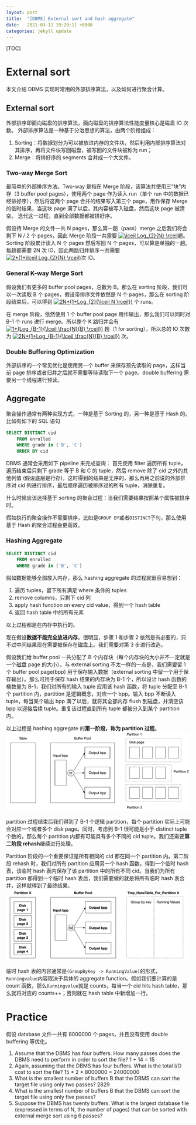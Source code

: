 ```yaml
---
layout: post
title:  "[DBMS] External sort and hash aggregate"
date:   2021-03-11 19:20:11 +0800
categories: jekyll update
---
```

[TOC]
# External sort 

本文介绍 DBMS 实现时常用的外部排序算法，以及如何进行聚合计算。

## External sort
外部排序即面向磁盘的排序算法，面向磁盘的排序算法性能度量核心是磁盘 IO 次数。
外部排序算法是一种基于分治思想的算法，由两个阶段组成：
1. Sorting：将数据划分为可以被放进内存的文件块，然后利用内部排序算法对其排序，再将文件块写回磁盘，被写回的文件块被称为 run；
2. Merge：将排好序的 segments 合并成一个大文件。

### Two-way Merge Sort
最简单的外部排序方法。Two-way 是指在 Merge 阶段，该算法共使用三“块”内存（3 buffer pool pages），使用两个 page 作为读入 run（单个 run 中的数据已经排好序），然后将这两个 page 合并的结果写入第三个 page，用作保存 Merge 的临时结果，当这块 page 满了以后，其内容被写入磁盘，然后这块 page 被清空。
迭代这一过程，直到全部数据都被排好序。

假设待 Merge 的文件一共 N pages，那么第一趟（pass）merge 之后我们将会剩下 N / 2 个 pages，因此 Merge 阶段一共需要 <a href="https://www.codecogs.com/eqnedit.php?latex=\dpi{100}&space;\lceil&space;Log_{2}{N}&space;\rceil" target="_blank"><img src="https://latex.codecogs.com/png.latex?\dpi{100}&space;\lceil&space;Log_{2}{N}&space;\rceil" title="\lceil Log_{2}{N} \rceil" /></a>趟。Sorting 阶段累计读入 N 个 pages 然后写回 N 个 pages，可以算是单独的一趟。每趟都需要 2N 次 IO，因此两路归并排序一共需要<a href="https://www.codecogs.com/eqnedit.php?latex=\dpi{100}&space;2*(1&plus;\lceil&space;Log_{2}{N}&space;\rceil)" target="_blank"><img src="https://latex.codecogs.com/png.latex?\dpi{100}&space;2*(1&plus;\lceil&space;Log_{2}{N}&space;\rceil)" title="2*(1+\lceil Log_{2}{N} \rceil)" /></a>次 IO。

### General K-way Merge Sort
假设我们有更多的 buffer pool pages，总数为 B。那么在 sorting 阶段，我们可以一次读取 B 个 pages，假设带排序文件依然是 N 个 pages，那么在 sorting 阶段结束后，可以得到 <a href="https://www.codecogs.com/eqnedit.php?latex=\dpi{100}&space;2N*(1&plus;Log_{2}{\lceil&space;N&space;\rceil})" target="_blank"><img src="https://latex.codecogs.com/png.latex?\dpi{100}&space;2N*(1&plus;Log_{2}{\lceil&space;N&space;\rceil})" title="2N*(1+Log_{2}{\lceil N \rceil})" /></a> 个 runs。

在 merge 阶段，依然使用 1 个 buffer pool page 用作输出，那么我们可以同时对 B-1 个 runs 进行 merge。所以整个 K 路归并会有 <a href="https://www.codecogs.com/eqnedit.php?latex=\dpi{100}&space;1&plus;(Log_{B-1}{\lceil&space;\frac{N}{B}&space;\rceil})" target="_blank"><img src="https://latex.codecogs.com/png.latex?\dpi{100}&space;1&plus;(Log_{B-1}{\lceil&space;\frac{N}{B}&space;\rceil})" title="1+(Log_{B-1}{\lceil \frac{N}{B} \rceil})" /></a> 趟（1 for sorting），所以总的 IO 次数为 <a href="https://www.codecogs.com/eqnedit.php?latex=2N*(1&plus;Log_{B-1}{\lceil&space;\frac{N}{B}&space;\rceil})" target="_blank"><img src="https://latex.codecogs.com/gif.latex?2N*(1&plus;Log_{B-1}{\lceil&space;\frac{N}{B}&space;\rceil})" title="2N*(1+Log_{B-1}{\lceil \frac{N}{B} \rceil})" /></a> 次。

### Double Buffering Optimization
外部排序的一个常见优化是使用另一个 buffer 来保存预先读取的 page，这样当前 page 排序或者归并之后就不需要等待读取下一个 page。double buffering 需要另一个线程进行预读。

## Aggregate
聚合操作通常有两种实现方式，一种是基于 Sorting 的，另一种是基于 Hash 的。
比如有如下的 SQL 语句
```SQL
SELECT DISTINCT cid
    FROM enrolled
    WHERE grade in ('B', 'C')
    ORDER BY cid
```
DBMS 通常会采用如下 pipeline 来完成查询：
首先使用 filter 遍历所有 tuple，遍历结束后只剩下 grade 等于 B 和 C 的 tuple，然后 remove 除了 cid 之外的其他列值 (假设底层是行存)，这时得到的结果是无序的，那么再用之前说的外部排序对 cid 列进行排序，最后顺序遍历被排序过的所有 tuple，消除重复。

什么时候应该选择基于 sorting 的聚合过程：当我们需要结果按照某个属性被排序时。

假如执行的聚合操作不需要排序，比如是`GROUP BY`或者`DISTINCT`子句，那么使用基于 Hash 的聚合过程会更高效。

### Hashing Aggregate
```sql
SELECT DISTINCT cid
    FROM enrolled
    WHERE grade in ('B', 'C')
```
假如数据能够全部放入内存，那么 hashing aggregate 的过程就很容易想到：
1. 遍历 tuples，留下所有满足 where 条件的 tuples
2. remove columns，只剩下 cid 列
3. apply hash function on every cid value，得到一个 hash table
4. 返回 hash table 中的所有元素

以上过程都是在内存中执行的。

现在假设**数据不能完全放进内存**。很明显，步骤 1 和步骤 2 依然是有必要的，只不过中间结果现在需要被保存在磁盘上。我们需要对第 3 步进行改造。

假设我们给 buffer pool 一共分配了 B 个内存块（每个内存块的大小并不一定就是一个磁盘 page 的大小）。与 external sorting 不太一样的一点是，我们需要留 1 个 buffer pool page(bpp) 用于保存输入数据（external sorting 中留一个用于保存输出）。那么可用于保存 hash 结果的内存块为 B-1 个，所以设计 hash 函数的桶数量为 B-1，我们对所有的输入 tuple 应用该 hash 函数，将 tuple 分配至 B-1 个 partition 内，partition 是逻辑概念，对应一个 bpp。输入 bpp 不断读入 tuple，每当某个输出 bpp 满了以后，就将其全部内存 flush 到磁盘，并清空该 bpp 以迎接后续 tuple。重复该过程直到所有 tuple 都被分入到某个 partition 内。

以上过程是 hashing aggregate 的**第一阶段，称为 partition 过程**。
![picture 1](../../images/75e15e31dd37c40d5b728c17864711fa5dcc9373fad35333b5fbee26b5ae8761.png)  


partition 过程结束后我们得到了 B-1 个逻辑 partition，每个 partition 实际上可能会对应一个或者多个 disk page。同时，考虑到 B-1 很可能是小于 distinct tuple 个数的，那么每个 partition 内都有可能具有多个不同的 cid tuple。我们还需要**第二阶段 rehash**继续进行处理。

Partition 阶段的一个重要保证是所有相同的 cid 都在同一个 partition 内。第二阶段 rehash 时，我们对所有 partition 应用另一个 hash 函数，得到一个临时 hash 表，该临时 hash 表内保存了该 partition 中的所有不同 cid。当我们为所有 partition 都得到一个临时 hash 表后，我们需要做的就是将所有临时 hash 表合并，这样就得到了最终结果。
![picture 2](../../images/35cbf8184489f291cf2d4e7d1032c9a1895f9a1020db8ec9644379013bc31fbd.png)  


临时 hash 表的内容通常是`(GroupByKey -> RunningValue)`的形式，`Runningvalue`内容取决于具体的 aggregate function。假如我们要计算的是 count 函数，那么`Runningvalue`就是 counts，每当一个 cid hits hash table，那么就将对应的 counts++；否则就在 hash table 中新增加一行。

# Practice
假设 database 文件一共有 8000000 个 pages，并且没有使用 double buffering 等优化。

1. Assume that the DBMS has four buffers. How many passes does the DBMS need to perform in order to sort the file?
1 + 14 = 15
2. Again, assuming that the DBMS has four buffers. What is the total I/O cost to sort the file?
15 * 2 * 8000000 = 24000000
3. What is the smallest number of buffers B that the DBMS can sort the target file using only two passes? 
2829
4. What is the smallest number of buffers B that the DBMS can sort the target file using only five passes?
5. Suppose the DBMS has twenty buffers. What is the largest database file (expressed in terms of N, the number of pages) that can be sorted with external merge sort using 6 passes?